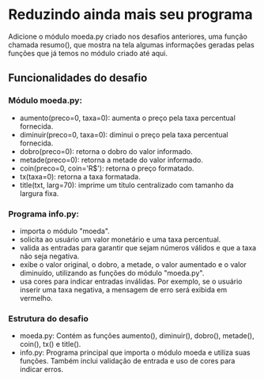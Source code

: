 # Reduzindo ainda mais seu programa
Adicione o módulo moeda.py criado nos desafios anteriores, uma função chamada resumo(), que mostra na tela algumas informações geradas pelas funções que já temos no módulo criado até aqui.

## Funcionalidades do desafio
### Módulo moeda.py:
- aumento(preco=0, taxa=0): aumenta o preço pela taxa percentual fornecida.
- diminuir(preco=0, taxa=0): diminui o preço pela taxa percentual fornecida.
- dobro(preco=0): retorna o dobro do valor informado.
- metade(preco=0): retorna a metade do valor informado.
- coin(preco=0, coin='R$'): retorna o preço formatado.
- tx(taxa=0): retorna a taxa formatada.
- title(txt, larg=70): imprime um título centralizado com tamanho da largura fixa.

### Programa info.py:
- importa o módulo "moeda".
- solicita ao usuário um valor monetário e uma taxa percentual.
- valida as entradas para garantir que sejam números válidos e que a taxa não seja negativa.
- exibe o valor original, o dobro, a metade, o valor aumentado e o valor diminuído, utilizando as funções do módulo "moeda.py".
- usa cores para indicar entradas inválidas. Por exemplo, se o usuário inserir uma taxa negativa, a mensagem de erro será exibida em vermelho.

### Estrutura do desafio
- moeda.py: Contém as funções aumento(), diminuir(), dobro(), metade(), coin(), tx() e title().
- info.py: Programa principal que importa o módulo moeda e utiliza suas funções. Também inclui validação de entrada e uso de cores para indicar erros.
